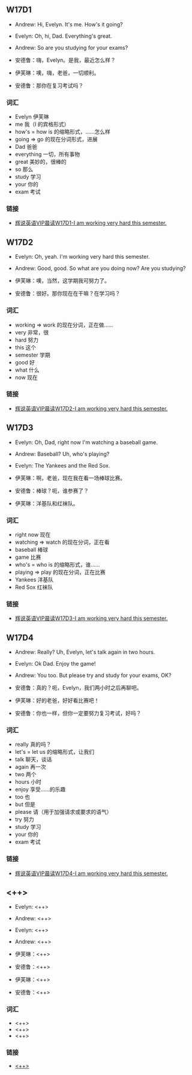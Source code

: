 ## W17D1

- Andrew: Hi, Evelyn. It's me. How's it going?
- Evelyn: Oh, hi, Dad. Everything's great.
- Andrew: So are you studying for your exams?

- 安德鲁：嗨，Evelyn。是我，最近怎么样？
- 伊芙琳：噢，嗨，老爸，一切顺利。
- 安德鲁：那你在复习考试吗？

### 词汇

- Evelyn 伊芙琳
- me 我（I 的宾格形式）
- how's = how is 的缩略形式，……怎么样
- going => go 的现在分词形式，进展
- Dad 爸爸
- everything 一切，所有事物
- great 美妙的，很棒的
- so 那么
- study 学习
- your 你的
- exam 考试

### 链接

- [辉说英语VIP晨读W17D1-I am working very hard this semester.](https://mp.weixin.qq.com/s/IPLxJpUkJM-lP0uISrqMfw)

## W17D2

- Evelyn: Oh, yeah. I'm working very hard this semester.
- Andrew: Good, good. So what are you doing now? Are you studying?

- 伊芙琳：噢，当然，这学期我可努力了。
- 安德鲁：很好。那你现在在干嘛？在学习吗？

### 词汇

- working => work 的现在分词，正在做……
- very 非常，很
- hard 努力
- this 这个
- semester 学期
- good 好
- what 什么
- now 现在

### 链接

- [辉说英语VIP晨读W17D2-I am working very hard this semester.](https://mp.weixin.qq.com/s/ZrRzXRaVJ_XQJkA7GFftYQ)

## W17D3

- Evelyn: Oh, Dad, right now I'm watching a baseball game.
- Andrew: Baseball? Uh, who's playing?
- Evelyn: The Yankees and the Red Sox.

- 伊芙琳：啊，老爸，现在我在看一场棒球比赛。
- 安德鲁：棒球？呃，谁参赛了？
- 伊芙琳：洋基队和红袜队。

### 词汇

- right now 现在
- watching => watch 的现在分词，正在看
- baseball 棒球
- game 比赛
- who's = who is 的缩略形式，谁……
- playing => play 的现在分词，正在比赛
- Yankees 洋基队
- Red Sox 红袜队

### 链接

- [辉说英语VIP晨读W17D3-I am working very hard this semester.](https://mp.weixin.qq.com/s/FngSCo3nyPAzArnsQzB7YQ)

## W17D4

- Andrew: Really? Uh, Evelyn, let's talk again in two hours.
- Evelyn: Ok Dad. Enjoy the game!
- Andrew: You too. But please try and study for your exams, OK?

- 安德鲁：真的？呃，Evelyn，我们两小时之后再聊吧。
- 伊芙琳：好的老爸，好好看比赛吧！
- 安德鲁：你也一样，但你一定要努力复习考试，好吗？

### 词汇

- really 真的吗？
- let's = let us 的缩略形式，让我们
- talk 聊天，谈话
- again 再一次
- two 两个
- hours 小时
- enjoy 享受……的乐趣
- too 也
- but 但是
- please 请（用于加强请求或要求的语气）
- try 努力
- study 学习
- your 你的
- exam 考试

### 链接

- [辉说英语VIP晨读W17D4-I am working very hard this semester.](https://mp.weixin.qq.com/s/cg-TSBEI1gH41P9xz4cXug)

## <++>

- Evelyn: <++>
- Andrew: <++>
- Evelyn: <++>
- Andrew: <++>

- 伊芙琳：<++>
- 安德鲁：<++>
- 伊芙琳：<++>
- 安德鲁：<++>

### 词汇

- <++>
- <++>
- <++>

### 链接

- [<++>](<++>)

